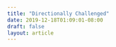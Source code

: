 ```yaml
---
title: "Directionally Challenged"
date: 2019-12-18T01:09:01-08:00
draft: false
layout: article
---
```


